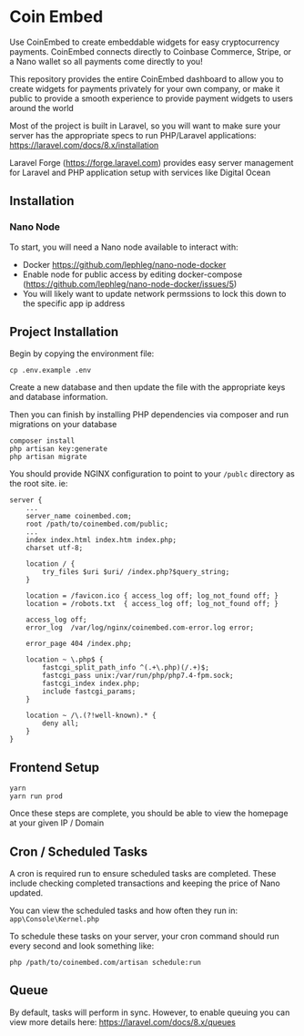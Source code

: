 # [](https://repository-images.githubusercontent.com/435510957/9387fb55-6a64-44f0-9574-aecee2b0e3cb)

# Coin Embed

Use CoinEmbed to create embeddable widgets for easy cryptocurrency payments. CoinEmbed connects directly to Coinbase Commerce, Stripe, or a Nano wallet so all payments come directly to you!

This repository provides the entire CoinEmbed dashboard to allow you to create widgets for payments privately for your own company, or make it public to provide a smooth experience to provide payment widgets to users around the world

Most of the project is built in Laravel, so you will want to make sure your server has the appropriate specs to run PHP/Laravel applications: https://laravel.com/docs/8.x/installation

Laravel Forge (https://forge.laravel.com) provides easy server management for Laravel and PHP application setup with services like Digital Ocean

## Installation

### Nano Node

To start, you will need a Nano node available to interact with:

- Docker https://github.com/lephleg/nano-node-docker
- Enable node for public access by editing docker-compose (https://github.com/lephleg/nano-node-docker/issues/5)
- You will likely want to update network permssions to lock this down to the specific app ip address

## Project Installation

Begin by copying the environment file:

```
cp .env.example .env
```

Create a new database and then update the file with the appropriate keys and database information.

Then you can finish by installing PHP dependencies via composer and run migrations on your database

```
composer install
php artisan key:generate
php artisan migrate
```

You should provide NGINX configuration to point to your `/publc` directory as the root site. ie:

```
server {
    ...
    server_name coinembed.com;
    root /path/to/coinembed.com/public;
    ...
    index index.html index.htm index.php;
    charset utf-8;

    location / {
        try_files $uri $uri/ /index.php?$query_string;
    }

    location = /favicon.ico { access_log off; log_not_found off; }
    location = /robots.txt  { access_log off; log_not_found off; }

    access_log off;
    error_log  /var/log/nginx/coinembed.com-error.log error;

    error_page 404 /index.php;

    location ~ \.php$ {
        fastcgi_split_path_info ^(.+\.php)(/.+)$;
        fastcgi_pass unix:/var/run/php/php7.4-fpm.sock;
        fastcgi_index index.php;
        include fastcgi_params;
    }

    location ~ /\.(?!well-known).* {
        deny all;
    }
}
```

## Frontend Setup

```
yarn
yarn run prod
```

Once these steps are complete, you should be able to view the homepage at your given IP / Domain

## Cron / Scheduled Tasks

A cron is required run to ensure scheduled tasks are completed. These include checking completed transactions and keeping the price of Nano updated.

You can view the scheduled tasks and how often they run in: `app\Console\Kernel.php`

To schedule these tasks on your server, your cron command should run every second and look something like:

`php /path/to/coinembed.com/artisan schedule:run`

## Queue

By default, tasks will perform in sync. However, to enable queuing you can view more details here: https://laravel.com/docs/8.x/queues
